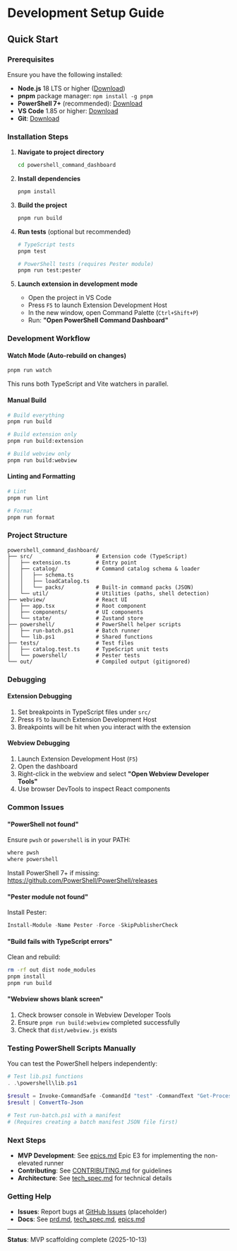 # Development Setup Guide

## Quick Start

### Prerequisites

Ensure you have the following installed:

- **Node.js** 18 LTS or higher ([Download](https://nodejs.org/))
- **pnpm** package manager: `npm install -g pnpm`
- **PowerShell 7+** (recommended): [Download](https://github.com/PowerShell/PowerShell/releases)
- **VS Code** 1.85 or higher: [Download](https://code.visualstudio.com/)
- **Git**: [Download](https://git-scm.com/)

### Installation Steps

1. **Navigate to project directory**
   ```bash
   cd powershell_command_dashboard
   ```

2. **Install dependencies**
   ```bash
   pnpm install
   ```

3. **Build the project**
   ```bash
   pnpm run build
   ```

4. **Run tests** (optional but recommended)
   ```bash
   # TypeScript tests
   pnpm test

   # PowerShell tests (requires Pester module)
   pnpm run test:pester
   ```

5. **Launch extension in development mode**
   - Open the project in VS Code
   - Press `F5` to launch Extension Development Host
   - In the new window, open Command Palette (`Ctrl+Shift+P`)
   - Run: **"Open PowerShell Command Dashboard"**

### Development Workflow

#### Watch Mode (Auto-rebuild on changes)

```bash
pnpm run watch
```

This runs both TypeScript and Vite watchers in parallel.

#### Manual Build

```bash
# Build everything
pnpm run build

# Build extension only
pnpm run build:extension

# Build webview only
pnpm run build:webview
```

#### Linting and Formatting

```bash
# Lint
pnpm run lint

# Format
pnpm run format
```

### Project Structure

```
powershell_command_dashboard/
├── src/                    # Extension code (TypeScript)
│   ├── extension.ts        # Entry point
│   ├── catalog/            # Command catalog schema & loader
│   │   ├── schema.ts
│   │   ├── loadCatalog.ts
│   │   └── packs/          # Built-in command packs (JSON)
│   └── util/               # Utilities (paths, shell detection)
├── webview/                # React UI
│   ├── app.tsx             # Root component
│   ├── components/         # UI components
│   └── state/              # Zustand store
├── powershell/             # PowerShell helper scripts
│   ├── run-batch.ps1       # Batch runner
│   └── lib.ps1             # Shared functions
├── tests/                  # Test files
│   ├── catalog.test.ts     # TypeScript unit tests
│   └── powershell/         # Pester tests
└── out/                    # Compiled output (gitignored)
```

### Debugging

#### Extension Debugging

1. Set breakpoints in TypeScript files under `src/`
2. Press `F5` to launch Extension Development Host
3. Breakpoints will be hit when you interact with the extension

#### Webview Debugging

1. Launch Extension Development Host (`F5`)
2. Open the dashboard
3. Right-click in the webview and select **"Open Webview Developer Tools"**
4. Use browser DevTools to inspect React components

### Common Issues

#### "PowerShell not found"

Ensure `pwsh` or `powershell` is in your PATH:

```bash
where pwsh
where powershell
```

Install PowerShell 7+ if missing: https://github.com/PowerShell/PowerShell/releases

#### "Pester module not found"

Install Pester:

```powershell
Install-Module -Name Pester -Force -SkipPublisherCheck
```

#### "Build fails with TypeScript errors"

Clean and rebuild:

```bash
rm -rf out dist node_modules
pnpm install
pnpm run build
```

#### "Webview shows blank screen"

1. Check browser console in Webview Developer Tools
2. Ensure `pnpm run build:webview` completed successfully
3. Check that `dist/webview.js` exists

### Testing PowerShell Scripts Manually

You can test the PowerShell helpers independently:

```powershell
# Test lib.ps1 functions
. .\powershell\lib.ps1

$result = Invoke-CommandSafe -CommandId "test" -CommandText "Get-Process | Select-Object -First 5"
$result | ConvertTo-Json

# Test run-batch.ps1 with a manifest
# (Requires creating a batch manifest JSON file first)
```

### Next Steps

- **MVP Development**: See [epics.md](epics.md) Epic E3 for implementing the non-elevated runner
- **Contributing**: See [CONTRIBUTING.md](CONTRIBUTING.md) for guidelines
- **Architecture**: See [tech_spec.md](tech_spec.md) for technical details

### Getting Help

- **Issues**: Report bugs at [GitHub Issues](https://github.com/luc-systems/ps-command-dashboard/issues) (placeholder)
- **Docs**: See [prd.md](prd.md), [tech_spec.md](tech_spec.md), [epics.md](epics.md)

---

**Status**: MVP scaffolding complete (2025-10-13)
